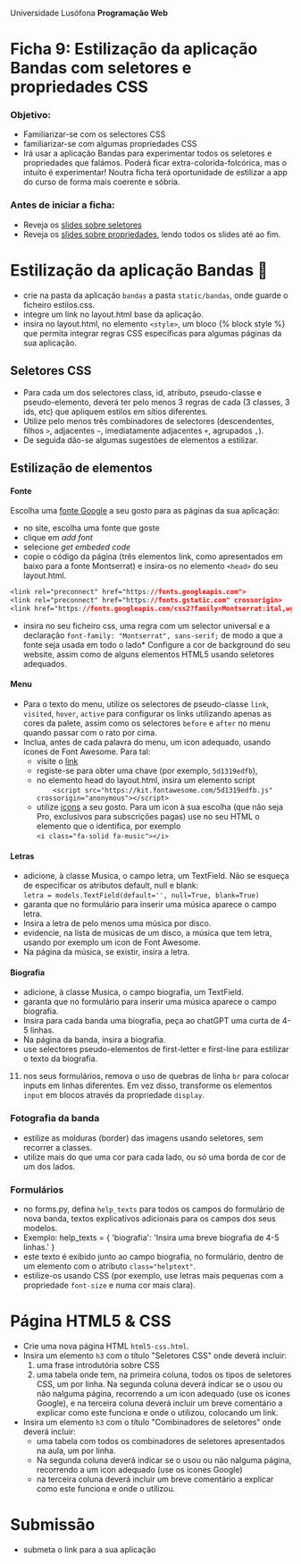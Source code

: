 Universidade Lusófona
**Programação Web**

# Ficha 9: Estilização da aplicação Bandas com seletores e propriedades CSS 

### Objetivo:
* Familiarizar-se com os selectores CSS 
* familiarizar-se com algumas propriedades CSS
* Irá usar a aplicação Bandas para experimentar todos os seletores e propriedades que falámos. Poderá ficar extra-colorida-folcórica, mas o intuito é experimentar! Noutra ficha terá oportunidade de estilizar a app do curso de forma mais coerente e sóbria. 

### Antes de iniciar a ficha:
* Reveja os [slides sobre seletores](https://moodle.ensinolusofona.pt/mod/assign/view.php?id=320138)
* Reveja os [slides sobre propriedades](https://moodle.ensinolusofona.pt/mod/assign/view.php?id=320138), lendo todos os slides até ao fim.

# Estilização da aplicação Bandas 🎸
* crie na pasta da aplicação `bandas` a pasta `static/bandas`, onde guarde o ficheiro estilos.css.
* integre um link no layout.html base da aplicação.
* insira no layout.html, no elemento `<style>`, um bloco {% block style %} que permita integrar regras CSS específicas para algumas páginas da sua aplicação.
 
## Seletores CSS
* Para cada um dos selectores class, id, atributo, pseudo-classe e pseudo-elemento, deverá ter pelo menos 3 regras de cada (3 classes, 3 ids, etc) que apliquem estilos em sítios diferentes. 
* Utilize pelo menos três combinadores de selectores (descendentes, filhos `>`, adjacentes `~`, imediatamente adjacentes `+`, agrupados `,`). 
* De seguida dão-se algumas sugestões de elementos a estilizar.
 
## Estilização de elementos

#### Fonte
Escolha uma [fonte Google](https://fonts.google.com/) a seu gosto para as páginas da sua aplicação:
* no site, escolha uma fonte que goste
* clique em *add font*
* selecione *get embeded code*
* copie o código da página (três elementos link, como apresentados em baixo para a fonte Montserrat) e insira-os no elemento `<head>` do seu layout.html.
```css
<link rel="preconnect" href="https://fonts.googleapis.com">
<link rel="preconnect" href="https://fonts.gstatic.com" crossorigin>
<link href="https://fonts.googleapis.com/css2?family=Montserrat:ital,wght@0,100..900;1,100..900&display=swap" rel="stylesheet">
```
* insira no seu ficheiro css, uma regra com um selector universal e a declaração `font-family: "Montserrat", sans-serif;` de modo a que a fonte seja usada em todo o lado* Configure a cor de background do seu website, assim como de alguns elementos HTML5 usando seletores adequados. 

#### Menu
* Para o texto do menu, utilize os selectores de pseudo-classe `link`, `visited`, `hover`, `active` para configurar os links utilizando apenas as cores da palete, assim como os selectores `before` e `after` no menu quando passar com o rato por cima.
* Inclua, antes de cada palavra do menu, um icon adequado, usando ícones de Font Awesome. Para tal:
   * visite o [link](https://fontawesome.com/start)
   * registe-se para obter uma chave (por exemplo, `5d1319edfb`), 
   * no elemento head do layout.html, insira um elemento script   
`    <script src="https://kit.fontawesome.com/5d1319edfb.js" crossorigin="anonymous"></script>`
   * utilize [icons](https://fontawesome.com/search?q=music&o=r) a seu gosto. Para um icon à sua escolha (que não seja Pro, exclusivos para subscrições pagas) use no seu HTML o elemento que o identifica, por exemplo<br>`<i class="fa-solid fa-music"></i>`

#### Letras
* adicione, à classe Musica, o campo letra, um TextField. Não se esqueça de especificar os atributos default, null e blank:<br> `letra = models.TextField(default='', null=True, blank=True)`
* garanta que no formulário para inserir uma música aparece o campo letra.
* Insira a letra de pelo menos uma música por disco.
* evidencie, na lista de músicas de um disco, a música que tem letra, usando por exemplo um icon de Font Awesome.
* Na página da música, se existir, insira a letra.

#### Biografia
* adicione, à classe Musica, o campo biografia, um TextField.
* garanta que no formulário para inserir uma música aparece o campo biografia.
* Insira para cada banda uma biografia, peça ao chatGPT uma curta de 4-5 linhas.
* Na página da banda, insira a biografia.
* use selectores pseudo-elementos de first-letter e first-line para estilizar o texto da biografia.
11. nos seus formulários, remova o uso de quebras de linha `br` para colocar inputs em linhas diferentes. Em vez disso, transforme os elementos `input` em blocos através da propriedade `display`. 

### Fotografia da banda
* estilize as molduras (border) das imagens usando seletores, sem recorrer a classes.
* utilize mais do que uma cor para cada lado, ou só uma borda de cor de um dos lados.

### Formulários
* no forms.py, defina `help_texts` para todos os campos do formulário de nova banda, textos explicativos adicionais para os campos dos seus modelos.
* Exemplo: 
        help_texts = {
            'biografia': 'Insira uma breve biografia de 4-5 linhas.'
        }
* este texto é exibido junto ao campo biografia, no formulário, dentro de um elemento com o atributo `class="helptext"`.
* estilize-os usando CSS (por exemplo, use letras mais pequenas com a propriedade `font-size` e numa cor mais clara).


# Página HTML5 & CSS

* Crie uma nova página HTML `html5-css.html`.
* Insira um elemento `h3` com o título "Seletores CSS" onde deverá incluir:
    1. uma frase introdutória sobre CSS 
    2. uma tabela onde tem, na primeira coluna, todos os tipos de seletores CSS, um por linha. Na segunda coluna deverá indicar se o usou ou não nalguma página, recorrendo a um icon adequado (use os icones Google), e na terceira coluna deverá incluir um breve comentário a explicar como este funciona e onde o utilizou, colocando um link. 
* Insira um elemento `h3` com o título "Combinadores de seletores" onde deverá incluir:
    * uma tabela com todos os combinadores de seletores apresentados na aula, um por linha.
    * Na segunda coluna deverá indicar se o usou ou não nalguma página, recorrendo a um icon adequado (use os icones Google)
    * na terceira coluna deverá incluir um breve comentário a explicar como este funciona e onde o utilizou.


# Submissão
* submeta o link para a sua aplicação
